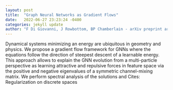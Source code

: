 ```yaml
---
layout: post
title:  "Graph Neural Networks as Gradient Flows"
date:   2022-06-27 23:23:24 -0400
categories: jekyll update
author: "F Di Giovanni, J Rowbottom, BP Chamberlain - arXiv preprint arXiv , 2022"
---
```

Dynamical systems minimizing an energy are ubiquitous in geometry and physics. We propose a gradient flow framework for GNNs where the equations follow the direction of steepest descent of a learnable energy. This approach allows to explain the GNN evolution from a multi-particle perspective as learning attractive and repulsive forces in feature space via the positive and negative eigenvalues of a symmetric  channel-mixing  matrix. We perform spectral analysis of the solutions and  Cites: Regularization on discrete spaces